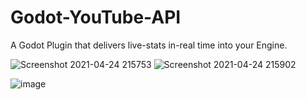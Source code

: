 # Godot-YouTube-API
A Godot Plugin that delivers live-stats in-real time into your Engine.

![Screenshot 2021-04-24 215753](https://user-images.githubusercontent.com/73933309/115971703-3b8a1480-a54a-11eb-9edd-5dc2bc163736.png)
![Screenshot 2021-04-24 215902](https://user-images.githubusercontent.com/73933309/115971702-3a58e780-a54a-11eb-9469-57da9cb23bdc.png)

![image](https://user-images.githubusercontent.com/73933309/115988679-197caa80-a5bb-11eb-8771-93951453a157.png)
